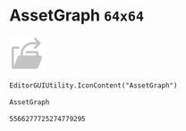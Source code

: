 # AssetGraph `64x64`
<img src="/img/AssetGraph.png" width=64 height=64>

``` CSharp
EditorGUIUtility.IconContent("AssetGraph")
```
```
AssetGraph
```
```
5566277725274779295
```
